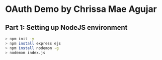 # OAuth Demo by Chrissa Mae Agujar

## Part 1: Setting up NodeJS environment
```bash
> npm init -y
> npm install express ejs
> npm install nodemon -g
> nodemon index.js
```